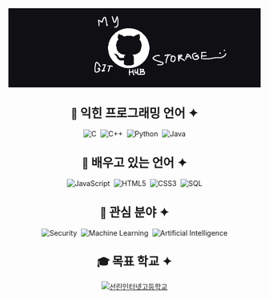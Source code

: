 <div align="center">
  <img src="https://github.com/MiruHeon/Normal-Project/blob/main/%EA%B9%83%ED%97%88%EB%B8%8C%20%EB%A9%94%EC%9D%B8%20%EC%9D%B4%EB%AF%B8%EC%A7%80.png?raw=true" alt="Title Image" width="800px" />
</div>

<h2 align="center">
  🚀 <span style="font-weight:bold; font-size: 24px;">익힌 프로그래밍 언어 ✦</span>
</h2>
<div align="center">
  <img src="https://img.shields.io/badge/C-00599C?style=for-the-badge&logo=c&logoColor=white" alt="C" style="height:32px;" />&nbsp;
  <img src="https://img.shields.io/badge/C++-004482?style=for-the-badge&logo=c%2b%2b&logoColor=white" alt="C++" style="height:32px;" />&nbsp;
  <img src="https://img.shields.io/badge/Python-306998?style=for-the-badge&logo=python&logoColor=FFE873" alt="Python" style="height:32px;" />&nbsp;
  <img src="https://img.shields.io/badge/Java-3C3C3C?style=for-the-badge&logo=java&logoColor=white" alt="Java" style="height:32px;" />
</div>

<h2 align="center">
  📘 <span style="font-weight:bold; font-size: 24px;">배우고 있는 언어 ✦</span>
</h2>
<div align="center">
  <img src="https://img.shields.io/badge/JavaScript-CFCFCF?style=for-the-badge&logo=javascript&logoColor=000000" alt="JavaScript" style="height:32px;" />&nbsp;
  <img src="https://img.shields.io/badge/HTML5-4B4B4B?style=for-the-badge&logo=html5&logoColor=white" alt="HTML5" style="height:32px;" />&nbsp;
  <img src="https://img.shields.io/badge/CSS3-2862E9?style=for-the-badge&logo=css3&logoColor=white" alt="CSS3" style="height:32px;" />&nbsp;
  <img src="https://img.shields.io/badge/SQL-2D9CDB?style=for-the-badge&logo=mysql&logoColor=white" alt="SQL" style="height:32px;" />
</div>

<h2 align="center">
  🎯 <span style="font-weight:bold; font-size: 24px;">관심 분야 ✦</span>
</h2>
<div align="center">
  <img src="https://img.shields.io/badge/Security-263238?style=for-the-badge&logo=linux&logoColor=white" alt="Security" style="height:32px;" />&nbsp;
  <img src="https://img.shields.io/badge/Machine Learning-2E3A59?style=for-the-badge&logo=tensorflow&logoColor=white" alt="Machine Learning" style="height:32px;" />&nbsp;
  <img src="https://img.shields.io/badge/AI-0A66C2?style=for-the-badge&logo=openai&logoColor=white" alt="Artificial Intelligence" style="height:32px;" />
</div>

<h2 align="center">
  🎓 <span style="font-weight:bold; font-size: 24px;">목표 학교 ✦</span>
</h2>
<div align="center">
  <a href="https://sunrint.sen.hs.kr/" target="_blank">
    <img src="https://img.shields.io/badge/선린인터넷고등학교-00599C?style=for-the-badge&logo=education&logoColor=white" alt="선린인터넷고등학교" style="height:32px;" />
  </a>
</div>

